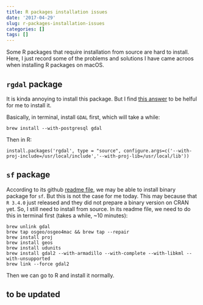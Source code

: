```yaml
---
title: R packages installation issues
date: '2017-04-29'
slug: r-packages-installation-issues
categories: []
tags: []
---
```


Some R packages that require installation from source are hard to install. Here, I just record some of the problems and solutions I have came acroos when installing R packages on macOS.

## `rgdal` package

It is kinda annoying to install this package. But I find [this answer](http://stackoverflow.com/a/26836125/3120725) to be helful for me to install it.

Basically, in terminal, install `GDAL` first, which will take a while:

```
brew install --with-postgresql gdal
```

Then in R:

```
install.packages('rgdal', type = "source", configure.args=c('--with-proj-include=/usr/local/include','--with-proj-lib=/usr/local/lib'))
```

## `sf` package

According to its github [readme file](https://github.com/edzer/sfr), we may be able to install binary package for `sf`. But this is not the case for me today. This may because that `R 3.4.0` just released and they did not prepare a binary version on CRAN yet. So, I still need to install from source. In its readme file, we need to do this in terminal first (takes a while, ~10 minutes):

```
brew unlink gdal
brew tap osgeo/osgeo4mac && brew tap --repair
brew install proj 
brew install geos 
brew install udunits
brew install gdal2 --with-armadillo --with-complete --with-libkml --with-unsupported
brew link --force gdal2
```

Then we can go to R and install it normally.

## to be updated
